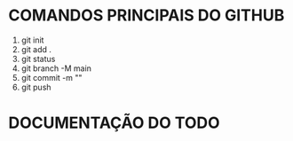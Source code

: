 # COMANDOS PRINCIPAIS DO GITHUB
1. git init 
2. git add .
3. git status
4. git branch -M main
5. git commit -m ""
6. git push 


# DOCUMENTAÇÃO DO TODO


